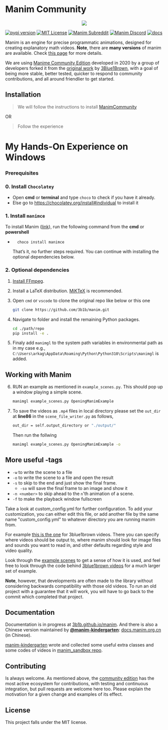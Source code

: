 # Manim Community

<p align="center">
    <a href="https://github.com/3b1b/manim">
        <img src="https://raw.githubusercontent.com/3b1b/manim/master/logo/cropped.png">
    </a>
</p>

[![pypi version](https://img.shields.io/pypi/v/manimgl?logo=pypi)](https://pypi.org/project/manimgl/)
[![MIT License](https://img.shields.io/badge/license-MIT-blue.svg?style=flat)](http://choosealicense.com/licenses/mit/)
[![Manim Subreddit](https://img.shields.io/reddit/subreddit-subscribers/manim.svg?color=ff4301&label=reddit&logo=reddit)](https://www.reddit.com/r/manim/)
[![Manim Discord](https://img.shields.io/discord/581738731934056449.svg?label=discord&logo=discord)](https://discord.com/invite/bYCyhM9Kz2)
[![docs](https://github.com/3b1b/manim/workflows/docs/badge.svg)](https://3b1b.github.io/manim/)

Manim is an engine for precise programmatic animations, designed for creating explanatory math videos. **Note**, there are **many versions** of manim are available. Check [this page](https://docs.manim.community/en/stable/faq/installation.html#different-versions) for more details.

We are using [Manime Community Edition](https://github.com/ManimCommunity/manim/) developed in 2020 by a group of developers forked it from the [original work](https://github.com/3b1b/videos) by [3Blue1Brown](https://www.3blue1brown.com/), with a goal of being more stable, better tested, quicker to respond to community contributions, and all around friendlier to get started.

## Installation

> We will follow the instructions to install [ManimCommunity](https://docs.manim.community/en/stable/installation.html)

OR

> Follow the experience

<!-- Manim runs on Python 3.7 or higher.

System requirements are [FFmpeg](https://ffmpeg.org/), [OpenGL](https://www.opengl.org/) and [LaTeX](https://www.latex-project.org) (optional, if you want to use LaTeX).
For Linux, [Pango](https://pango.gnome.org) along with its development headers are required. See instruction [here](https://github.com/ManimCommunity/ManimPango#building). -->

# My Hands-On Experience on Windows

<!-- <html><div style="background-color:green;"><strong>&nbsp;&emsp;&emsp;&emsp;&emsp;&emsp;&emsp;&emsp;&emsp;&emsp;&emsp;&emsp;&emsp;&emsp;&emsp;&emsp;&emsp;&emsp;&emsp;&emsp;&emsp;&emsp;&emsp;&emsp;&emsp; Working Example</strong></div></html> -->

### Prerequisites

### 0. Install `Chocolatey`

- Open **cmd** or **terminal** and type `choco` to check if you have it already.
- Else go to https://chocolatey.org/install#individual to install it

### 1. Install `manimce`

To install Manim ([link](https://community.chocolatey.org/packages/manimce#install)), run the following command from the **cmd** or **powershell**

- ```
    choco install manimce
  ```
  That’s it, no further steps required. You can continue with installing the optional dependencies below.

### 2. Optional dependencies

1. [Install FFmpeg](https://www.wikihow.com/Install-FFmpeg-on-Windows).
2. Install a LaTeX distribution. [MiKTeX](https://miktex.org/download) is recommended.
3. Open `cmd` or `vscode` to clone the original repo like below or this one

   ```sh
   git clone https://github.com/3b1b/manim.git
   ```

4. Navigate to folder and install the remaining Python packages.
   ```sh
   cd ./path/repo
   pip install -e .
   ```
5. Finaly add `manimgl` to the system path variables in environmental path as in my case e.g., `C:\Users\arkag\AppData\Roaming\Python\Python310\Scripts\manimgl` is added.

## Working with Manim

6. RUN an example as mentioned in `example_scenes.py`. This should pop up a window playing a simple scene.

   ```sh
   manimgl example_scenes.py OpeningManimExample
   ```

7. To save the videos as `.mp4` files in local directory please set the `out_dir` at **line86** in the `scene_file_writer.py` as follows,

   ```sh
   out_dir = self.output_directory or "./output/"
   ```

   Then run the follwing

   ```sh
   manimgl example_scenes.py OpeningManimExample -o
   ```

## More useful -tags

- `-w` to write the scene to a file
- `-o` to write the scene to a file and open the result
- `-s` to skip to the end and just show the final frame.
  - `-so` will save the final frame to an image and show it
- `-n <number>` to skip ahead to the `n`'th animation of a scene.
- `-f` to make the playback window fullscreen

Take a look at custom_config.yml for further configuration. To add your customization, you can either edit this file, or add another file by the same name "custom_config.yml" to whatever directory you are running manim from.

For example [this is the one](https://github.com/3b1b/videos/blob/master/custom_config.yml) for 3blue1brown videos. There you can specify where videos should be output to, where manim should look for image files and sounds you want to read in, and other defaults regarding style and video quality.

Look through the [example scenes](https://3b1b.github.io/manim/getting_started/example_scenes.html) to get a sense of how it is used, and feel free to look through the code behind [3blue1brown videos](https://github.com/3b1b/videos) for a much larger set of example.

**Note**, however, that developments are often made to the library without considering backwards compatibility with those old videos. To run an old project with a guarantee that it will work, you will have to go back to the commit which completed that project.

## Documentation

Documentation is in progress at [3b1b.github.io/manim](https://3b1b.github.io/manim/). And there is also a Chinese version maintained by [**@manim-kindergarten**](https://manim.org.cn): [docs.manim.org.cn](https://docs.manim.org.cn/) (in Chinese).

[manim-kindergarten](https://github.com/manim-kindergarten/) wrote and collected some useful extra classes and some codes of videos in [manim_sandbox repo](https://github.com/manim-kindergarten/manim_sandbox).

## Contributing

Is always welcome. As mentioned above, the [community edition](https://github.com/ManimCommunity/manim) has the most active ecosystem for contributions, with testing and continuous integration, but pull requests are welcome here too. Please explain the motivation for a given change and examples of its effect.

## License

This project falls under the MIT license.

```

```
